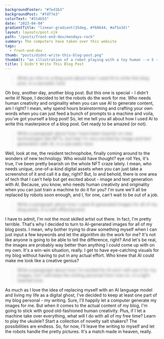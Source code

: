 ```yaml
---
backgroundFooter: "#7ed1b3"
backgroundPost: "#fdf7e3"
colorText: "#314b55"
date: "2023-04-04"
gradientTitle: "linear-gradient(35deg, #f68644, #af5a3d)"
layout: layouts/post.njk
path: "/posts/front-end-dev/mondays-rock"
summary: The computers have taken over this website
tags:
  - front-end-dev
thumb: "posts/didnt-write-this-blog-post.png"
thumbAlt: "an illustration of a robot playing with a toy human --v 5 --s 777 --ar 3:2"
title: I Didn't Write This Blog Post
---
```


<style>
  blockquote {
    color: #666;
    filter: blur(4px);
    transition: filter 0.2s linear;
  }
  @media(hover: hover) and (pointer: fine) {
    blockquote:hover {
      filter: none;
    }
  }
</style>

> Write an intro to a blog post about how I used AI to write this blog post, in a sarcastic tone

Oh boy, another day, another blog post. But this one is special - I didn't write it! Nope, I decided to let the robots do the work for me. Who needs human creativity and originality when you can use AI to generate content, am I right? I mean, why spend hours brainstorming and crafting your own words when you can just feed a bunch of prompts to a machine and voila, you've got yourself a blog post! So, let me tell you all about how I used AI to write this masterpiece of a blog post. Get ready to be amazed (or not).

> Write a paragraph about how I have been bearish on new technologies like NFTs, but that I'm very excited by image and text generation with AI, in a sarcastic tone

Well, look at me, the resident technophobe, finally coming around to the wonders of new technology. Who would have thought? eye roll Yes, it's true, I've been pretty bearish on the whole NFT craze lately. I mean, who needs unique, one-of-a-kind digital assets when you can just take a screenshot of it and call it a day, right? But, lo and behold, there is one area of tech that I can't help but get excited about - image and text generation with AI. Because, you know, who needs human creativity and originality when you can just train a machine to do it for you? I'm sure we'll all be replaced by robots soon enough, and I, for one, can't wait to be out of a job.

> Write a paragraph about how I used AI generated images for all of my blog posts, in a self-effacing tone

I have to admit, I'm not the most skilled artist out there. In fact, I'm pretty terrible. That's why I decided to turn to AI-generated images for all of my blog posts. I mean, why bother trying to draw something myself when I can just input a few keywords and let the algorithm do the work for me? It's not like anyone is going to be able to tell the difference, right? And let's be real, the images are probably way better than anything I could come up with on my own. It's a win-win situation, really. I get to have eye-catching visuals for my blog without having to put in any actual effort. Who knew that AI could make me look like a creative genius?

> Write a paragraph about how I'm excited for AI and I will use it for my images, but I will keep the writing personal from now on, in a light-hearted tone

As much as I love the idea of replacing myself with an AI language model and living my life as a digital ghost, I've decided to keep at least one part of my blog personal - my writing. Sure, I'll happily let a computer generate my images for me. But when it comes to the actual content of my blog, I'm going to stick with good old-fashioned human creativity. Plus, if I let a machine take over everything, what will I do with all of my free time? Learn to play the ukulele? Start a collection of novelty salt shakers? The possibilities are endless. So, for now, I'll leave the writing to myself and let the robots handle the pretty pictures. It's a match made in heaven, really.
